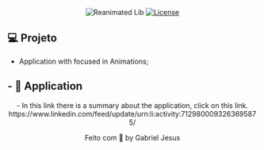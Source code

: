 


<p align="center">
  <img src="https://user-images.githubusercontent.com/16062886/117443145-ff868480-af37-11eb-8680-648bccf0d0ce.png" alt="Reanimated Lib" />
  <a href="https://www.linkedin.com/in/gabriel--jesus/"><img  src="https://img.shields.io/badge/just%20the%20message-8A2BE2" alt="License"></a>
</p>


## 💻 Projeto

- Application with focused in Animations;

## - 📱 Application
<p align="center">
  - In this link there is a summary about the application, click on this link.
   https://www.linkedin.com/feed/update/urn:li:activity:7129800093263695875/
</p>

<p align="center">
  Feito com 💙 by Gabriel Jesus
</p>

